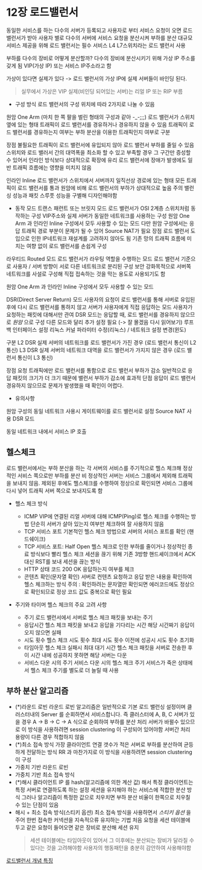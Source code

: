 # 12장 로드밸런서
동일한 서비스를 하는 다수의 서버가 등록되고 사용자로 부터 서비스 요청이 오면 로드 밸런서가 받아 사용자 별로 다수의 서버에 서비스 요청을 분산시켜 부하를 분산
대규모 서비스 제공을 위해 로드 밸런서는 필수 서비스 
L4 L7스위치라는 로드 밸런서 사용



부하를 다수의 장비로 어떻게 분산할까? 
다수의 장비에 분산시키기 위해 가상 IP 주소를 갖게 됨
VIP(가상 IP) 또는 서비스 IP주소라고 함 

가상이 있다면 실제가 있다 -> 로드 밸런서의 가상 IP에 실제 서버들이 바인딩 된다.

> 실무에서 가상은 VIP 실제(비인딩 되어있는 서버)는 리얼 IP 또는 RIP 부름


- 구성 방식
로드 밸런서의 구성 위치에 따라 2가지로 나눌 수 있음

원암 One Arm (마치 한 쪽 팔을 벌린 형태의 구성과 같아 -_-;;;)
  로드 밸런서가 스위치 옆에 있는 형태 
  트래픽이 로드 밸런서를 경유하거나 경유하지 않을 수 있음 
  트래픽이 로드 밸런서를 경유하는지 여부는 부하 분산을 이용한 트래픽인지 여부로 구분
  
  장점
    불필요한 트래픽이 로드 밸런서에 유입되지 않아 로드 밸런서 부하를 줄일 수 있음 
    스위치와 로드 밸러서 간의 대역폭을 최소화 할 수 있고 부족할 경우 그 구간만 증성할 수 있어서 인라인 방식보다 상대적으로 확장에 유리
    로드 밸런서에 장애가 발생에도 일반 트래픽 흐름에는 영향을 미치지 않음

인라인 Inline
  로드 밸런서가 스위치에서 서버까지 일직선상 경로에 있는 형태 
  모든 트래픽이 로드 밸런서를 통과 
  원암에 비해 로드 밸런서의 부하가 상대적으로 높음 
  주의 밸런싱 성능과 패킷 스루풋 성능을 구별해 디자인해야함 


- 동작 모드
트랜스 패런트 또는 브릿지 모드
  로드 밸런서가 OSI 2계층 스위치처럼 동작하는 구성
  VIP주소와 실제 서버가 동일한 네트워크를 사용하는 구성 
  원암 One Arm 과 인라인 Inline 구성에서 모두 사용할 수 있는 모드
  다만 원암 구성에서는 응답 트래픽 경로 부분이 문제가 될 수 있어 Source NAT가 필요
  장점
    로드 밸런서 도입으로 인한 IP네트워크 재설계를 고려하지 않아도 됨
    기존 망의 트래픽 흐름에 미치는 여향 없이 로드 밸런서를 손쉽게 구성

라우티드 Routed 모드
  로드 밸런서가 라우팅 역할을 수행하는 모드 
  로드 밸런서 기준으로 사용자 / 서버 방향이 서로 다른 네트워크로 분리된 구성
  보안 강화목적으로 서버쪽 네트워크를 사설로 구성해 직접 접속하는 것을 막는 용도로 사용되기도 함

  원암 One Arm 과 인라인 Inline 구성에서 모두 사용할 수 있는 모드

DSR(Direct Server Return) 모드
  사용자의 요청이 로드 밸런서를 통해 서버로 유입된 후에 다시 로드 밸런서를 통하지 않고 서버가 사용자에게 직접 응답하는 모드
  사용자가 요청하는 패킷에 대해서만 관여
  DSR 모드는 응답할 때, 로드 밸런서를 경유하지 않으므로 _원암_ 으로 구성
  다른 모드와 달리 추가 설정 필요 (-> 잘 몰겠음 다시 읽어보기)
    루프백 인터페이스 설정
    리눅스 커널 파라미터 수정(리눅스) / 네트워크 설정 변경(윈도)
  
  구분
    L2 DSR 실제 서버의 네트워크를 로드 밸런서가 가진 경우 (로드 밸런서 통신이 L2 통신)
    L3 DSR 실제 서버의 네트워크 대역을 로드 밸런서가 가지지 않은 경우 (로드 밸런서 통신이 L3 통신)

  장점
  요청 트래픽에만 로드 밸런서를 통함으로 로드 밸런서 부하가 감소 
  일반적으로 응답 패킷의 크기가 더 크기 때문에 밸런서 부하가 감소에 효과적
  단점
  응답이 로드 밸런서 경유하지 않으므로 문제가 발생했을 때 확인이 어렵다.
  
- 유의사항

원암 구성의 동일 네트워크 사용시
  게이트웨이를 로드 밸런서로 설정
  Source NAT 사용
  DSR 모드

동일 네트워크 내에서 서비스 IP 호출

## 헬스체크 
로드 밸런서에서는 부하 분산을 하는 각 서버의 서비스를 주기적으로 헬스 체크해 정상적인 서비스 쪽으로만 부하를 분산
비 정상적인 서버는 서비스 그룹에서 제외해 트래픽을 보내지 않음. 
제외된 후에도 헬스체크를 수행하여 정상으로 확인되면 서비스 그룹에 다시 넣어 트래픽 서버 쪽으로 보내지도록 함 

- 핼스 체크 방식
  - ICMP
    VIP에 연결된 리얼 서버에 대해 ICMP(Ping)로 헬스 체크를 수행하는 방법
    단순히 서버가 살아 있는지 여부만 체크하여 잘 사용하지 않음
  - TCP 서비스 포트
    기본적인 헬스 체크 방법으로 서버의 서비스 포트를 확인 (핸드쉐이크)
  - TCP 서비스 포트: Half Open
    헬스 체크로 인한 부하를 줄이거나 정상적인 종료 방식보다 빨리 헬스 체크 세션을 끊기 위해 기존 
    3방향 핸드셰이크에서 ACK 대신 RST를 보내 세션을 끊는 방식
  - HTTP 상태 코드
    200 OK 응답하는지 여부를 체크
  - 콘텐츠 확인(문자열 확인)
    서버로 컨텐츠 요청하고 응답 받은 내용을 확인하여 헬스 체크하는 방식
    주의 : 확인하려는 문자열만 확인되면 에러코드에도 정상으로 확인되므로 정상 코드 값도 중복으로 확인 필요

- 주기와 타이머
헬스 체크의 주요 고려 사항 
  - 주기
    로드 밸런서에서 서버로 헬스 체크 패킷을 보내는 주기
  - 응답시간
    헬스 체크 패킷을 보내고 응답을 기다리는 시간
    해당 시간짜기 응답이 오지 않으면 실패
  - 시도 횟수
    헬스 체크 시도 횟수
    최대 시도 횟수 이전에 성공시 시도 횟수 초기화
  - 타임아웃
    헬스 체크 실패시 최대 대기 시간
    헬스 체크 패킷을 서버로 전송한 후 이 시간 내에 성공하지 못하면 해당 서버는 다운
  - 서비스 다운 시의 주기
    서비스 다운 시의 헬스 체크 주기
    서비스가 죽은 상태에서 헬스 체크 주기를 별도로 더 늘릴 때 사용 

## 부하 분산 알고리즘

- (*)라운드 로빈
  라운드 로빈 알고리즘은 일반적으로 기본 로드 밸런싱 설정이며 클러스터내의 Server 를 순회하면서 서비스합니다. 
  즉 클러스터에 A, B, C 서버가 있을 경우 A → B → C → A 식으로 순회하여 부하를 분산
  처리 서버가 바뀔수 있으므로 이 방식을 사용하려면 session clustering 이 구성되어 있어야함
  서버간 처리 용량이 다른 경우 적합하지 않음
- (*)최소 접속 방식
  가장 클라이언트 연결 갯수가 적은 서버로 부하를 분산하여 균등하게 전달하는 방식
  RR 과 마찬가지로 이 방식을 사용하려면 session clustering 이 구성
- 가중치 기반 라운드 로빈
- 가중치 기반 최소 접속 방식
- (*)해시
  클라이언트 IP 를 hash(알고리즘에 의한 계산 값) 해서 특정 클라이언트는 특정 서버로 연결하도록 하는 설정
  세션을 유지해야 하는 서비스에 적합한 분산 방식
  그러나 알고리즘이 특정한 값으로 치우치면 부하 분산 비율이 한쪽으로 치우칠 수 있는 단점이 있음 
- 해시 + 최소 접속 방식(스티키 옵션)
  최소 접속 방식을 사용하면서 _스티키 옵션_ 을 주어 한번 접속한 커넥션을 지속적으류 유지하는 기법
  처음 요청을 세션 테이블에 두고 같은 요청이 들어오면 같은 장비로 분산해 세션 유지
  > 세션 테이블에는 타임아웃이 있어서 그 이후에는 분산되는 장비가 달라질 수 있다는 것을 고려해야함
  > 사용자의 행동패턴을 충분히 감안하여 사용해야함

[로드밸런서 개념 특징](https://m.post.naver.com/viewer/postView.naver?volumeNo=27046347&memberNo=2521903)
  







